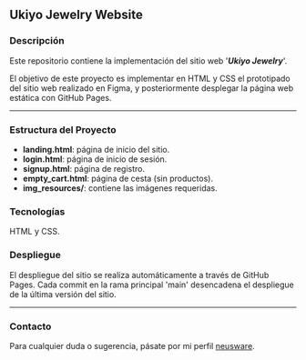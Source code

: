 ## Ukiyo Jewelry Website

### Descripción

Este repositorio contiene la implementación del sitio web '***Ukiyo Jewelry***'. 

El objetivo de este proyecto es implementar en HTML y CSS el prototipado del sitio web realizado en Figma, y posteriormente desplegar la página web estática con GitHub Pages.


___

### Estructura del Proyecto

- **landing.html**: página de inicio del sitio.
- **login.html**: página de inicio de sesión.
- **signup.html**: página de registro.
- **empty_cart.html**: página de cesta (sin productos).
- **img_resources/**: contiene las imágenes requeridas.


### Tecnologías

HTML y CSS.

### Despliegue

El despliegue del sitio se realiza automáticamente a través de GitHub Pages. Cada commit en la rama principal 'main' desencadena el despliegue de la última versión del sitio.


___


### Contacto

Para cualquier duda o sugerencia, pásate por mi perfil [neusware](https://github.com/neusware).
